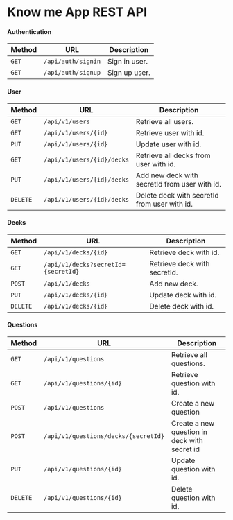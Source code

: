 # Know me App REST API

#### Authentication
| Method   | URL                        | Description               |
| -------- | -------------------------- | ------------------------- |
| `GET`    | `/api/auth/signin`         | Sign in user.             |
| `GET`    | `/api/auth/signup`         | Sign up user.             |

#### User
| Method    | URL                           | Description                                   |
| --------- | ----------------------------- | --------------------------------------------- |
| `GET`     | `/api/v1/users`               | Retrieve all users.                           |
| `GET`     | `/api/v1/users/{id}`          | Retrieve user with id.                        |
| `PUT`     | `/api/v1/users/{id}`          | Update user with id.                          |
| `GET`     | `/api/v1/users/{id}/decks`    | Retrieve all decks from user with id.         |
| `PUT`     | `/api/v1/users/{id}/decks`    | Add new deck with secretId from user with id. |
| `DELETE`  | `/api/v1/users/{id}/decks`    | Delete deck with secretId from user with id.  |

#### Decks
| Method   | URL                                 | Description                   |
| -------- |-------------------------------------| ----------------------------- |
| `GET`    | `/api/v1/decks/{id}`                | Retrieve deck with id.        |
| `GET`    | `/api/v1/decks?secretId={secretId}` | Retrieve deck with secretId.  |
| `POST`   | `/api/v1/decks`                     | Add new deck.                 |
| `PUT`    | `/api/v1/decks/{id}`                | Update deck with id.          |
| `DELETE` | `/api/v1/decks/{id}`                | Delete deck with id.          |

#### Questions
| Method   | URL                                  | Description                                  |
| -------- |--------------------------------------|----------------------------------------------|
| `GET`    | `/api/v1/questions`                  | Retrieve all questions.                      |
| `GET`    | `/api/v1/questions/{id}`             | Retrieve question with id.                   |
| `POST`   | `/api/v1/questions`                  | Create a new question                        |
| `POST`   | `/api/v1/questions/decks/{secretId}` | Create a new question in deck with secret id |
| `PUT`    | `/api/v1/questions/{id}`             | Update question with id.                     |
| `DELETE` | `/api/v1/questions/{id}`             | Delete question with id.                     |
